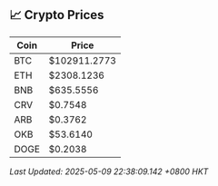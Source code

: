 ## 📈 Crypto Prices

| Coin | Price |
| ---- | ----- |
| BTC | $102911.2773 |
| ETH | $2308.1236 |
| BNB | $635.5556 |
| CRV | $0.7548 |
| ARB | $0.3762 |
| OKB | $53.6140 |
| DOGE | $0.2038 |

_Last Updated: 2025-05-09 22:38:09.142 +0800 HKT_